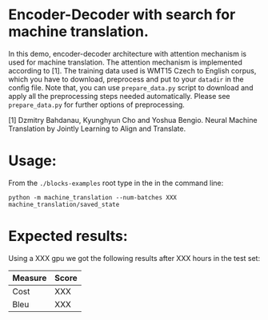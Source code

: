 # Encoder-Decoder with search for machine translation.
In this demo, encoder-decoder architecture with attention mechanism is used for
machine translation. The attention mechanism is implemented according to
[1]. The training data used is WMT15 Czech to English corpus, which you have
to download, preprocess and put to your `datadir` in the config file. Note
that, you can use `prepare_data.py` script to download and apply all the
preprocessing steps needed automatically.  Please see `prepare_data.py` for
further options of preprocessing.

[1] Dzmitry Bahdanau, Kyunghyun Cho and Yoshua Bengio. Neural
   Machine Translation by Jointly Learning to Align and Translate.

# Usage:

From the `./blocks-examples` root type in the in the command line:

```
python -m machine_translation --num-batches XXX machine_translation/saved_state
```

# Expected results:
Using a XXX gpu we got the following results after XXX hours in the test set:

| Measure  | Score |
| -------- |------ |
| Cost  | XXX  |
| Bleu  | XXX  |
